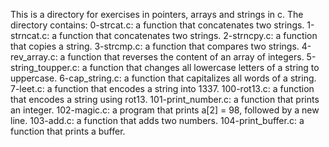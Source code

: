 This is a directory for exercises in pointers, arrays and strings in c.
The directory contains:
0-strcat.c:  a function that concatenates two strings.
1-strncat.c:  a function that concatenates two strings.
2-strncpy.c:  a function that copies a string.
3-strcmp.c: a function that compares two strings.
4-rev_array.c: a function that reverses the content of an array of integers.
5-string_toupper.c:  a function that changes all lowercase letters of a string to uppercase.
6-cap_string.c: a function that capitalizes all words of a string.
7-leet.c: a function that encodes a string into 1337.
100-rot13.c: a function that encodes a string using rot13.
101-print_number.c: a function that prints an integer.
102-magic.c: a program that prints a[2] = 98, followed by a new line.
103-add.c: a function that adds two numbers.
104-print_buffer.c: a function that prints a buffer.
